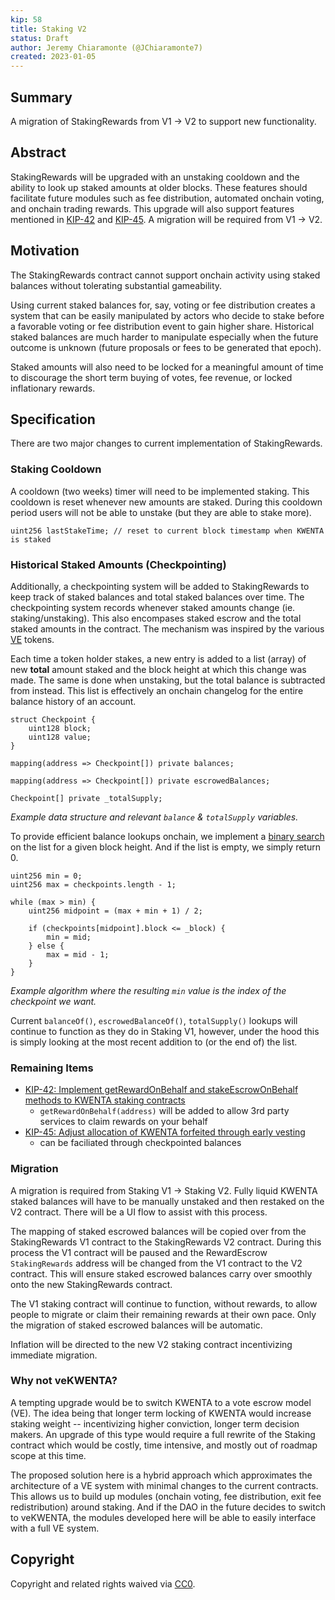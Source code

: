 ```yaml
---
kip: 58
title: Staking V2
status: Draft
author: Jeremy Chiaramonte (@JChiaramonte7)
created: 2023-01-05
---
```


## Summary

A migration of StakingRewards from V1 -> V2 to support new functionality. 

## Abstract

StakingRewards will be upgraded with an unstaking cooldown and the ability to look up staked amounts at older blocks. These features should facilitate future modules such as fee distribution, automated onchain voting, and onchain trading rewards. This upgrade will also support features mentioned in [KIP-42](./kip-42.md) and [KIP-45](./kip-45.md). A migration will be required from V1 -> V2. 

## Motivation

The StakingRewards contract cannot support onchain activity using staked balances without tolerating substantial gameability. 

Using current staked balances for, say, voting or fee distribution creates a system that can be easily manipulated by actors who decide to stake before a favorable voting or fee distribution event to gain higher share. Historical staked balances are much harder to manipulate especially when the future outcome is unknown (future proposals or fees to be generated that epoch). 

Staked amounts will also need to be locked for a meaningful amount of time to discourage the short term buying of votes, fee revenue, or locked inflationary rewards. 

## Specification

There are two major changes to current implementation of StakingRewards.

### Staking Cooldown

A cooldown (two weeks) timer will need to be implemented staking. This cooldown is reset whenever new amounts are staked. During this cooldown period users will not be able to unstake (but they are able to stake more).

```solidity
uint256 lastStakeTime; // reset to current block timestamp when KWENTA is staked
```

### Historical Staked Amounts (Checkpointing) 

Additionally, a checkpointing system will be added to StakingRewards to keep track of staked balances and total staked balances over time. The checkpointing system records whenever staked amounts change (ie. staking/unstaking). This also encompases staked escrow and the total staked amounts in the contract. The mechanism was inspired by the various [VE](https://curve.readthedocs.io/dao-vecrv.html) tokens. 

Each time a token holder stakes, a new entry is added to a list (array) of new **total** amount staked and the block height at which this change was made. The same is done when unstaking, but the total balance is subtracted from instead. This list is effectively an onchain changelog for the entire balance history of an account. 

```solidity
struct Checkpoint {
    uint128 block;
    uint128 value;
}

mapping(address => Checkpoint[]) private balances;

mapping(address => Checkpoint[]) private escrowedBalances;

Checkpoint[] private _totalSupply;
```
*Example data structure and relevant `balance` & `totalSupply` variables.*

To provide efficient balance lookups onchain, we implement a [binary search](https://en.wikipedia.org/wiki/Binary_search_algorithm) on the list for a given block height. And if the list is empty, we simply return 0.

```solidity
uint256 min = 0;
uint256 max = checkpoints.length - 1;

while (max > min) {
    uint256 midpoint = (max + min + 1) / 2;

    if (checkpoints[midpoint].block <= _block) {
        min = mid;
    } else {
        max = mid - 1;
    }
}
```
*Example algorithm where the resulting `min` value is the index of the checkpoint we want.*

Current `balanceOf()`, `escrowedBalanceOf()`, `totalSupply()` lookups will continue to function as they do in Staking V1, however, under the hood this is simply looking at the most recent addition to (or the end of) the list.

### Remaining Items

- [KIP-42: Implement getRewardOnBehalf and stakeEscrowOnBehalf methods to KWENTA staking contracts](./kip-42.md)
    - `getRewardOnBehalf(address)` will be added to allow 3rd party services to claim rewards on your behalf
- [KIP-45: Adjust allocation of KWENTA forfeited through early vesting](./kip-45.md)
    - can be faciliated through checkpointed balances

### Migration

A migration is required from Staking V1 -> Staking V2. Fully liquid KWENTA staked balances will have to be manually unstaked and then restaked on the V2 contract. There will be a UI flow to assist with this process. 

The mapping of staked escrowed balances will be copied over from the StakingRewards V1 contract to the StakingRewards V2 contract. During this process the V1 contract will be paused and the RewardEscrow `StakingRewards` address will be changed from the V1 contract to the V2 contract. This will ensure staked escrowed balances carry over smoothly onto the new StakingRewards contract. 

The V1 staking contract will continue to function, without rewards, to allow people to migrate or claim their remaining rewards at their own pace. Only the migration of staked escrowed balances will be automatic. 

Inflation will be directed to the new V2 staking contract incentivizing immediate migration. 

### Why not veKWENTA?

A tempting upgrade would be to switch KWENTA to a vote escrow model (VE). The idea being that longer term locking of KWENTA would increase staking weight -- incentivizing higher conviction, longer term decision makers. An upgrade of this type would require a full rewrite of the Staking contract which would be costly, time intensive, and mostly out of roadmap scope at this time.

The proposed solution here is a hybrid approach which approximates the architecture of a VE system with minimal changes to the current contracts. This allows us to build up modules (onchain voting, fee distribution, exit fee redistribution) around staking. And if the DAO in the future decides to switch to veKWENTA, the modules developed here will be able to easily interface with a full VE system.

## Copyright

Copyright and related rights waived via [CC0](https://creativecommons.org/publicdomain/zero/1.0/).

